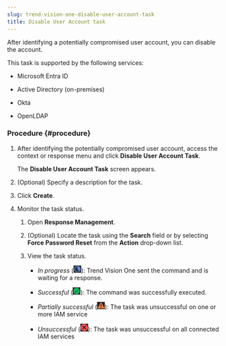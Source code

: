 ```yaml
---
slug: trend-vision-one-disable-user-account-task
title: Disable User Account task
---
```


After identifying a potentially compromised user account, you can disable the account.

This task is supported by the following services:

- Microsoft Entra ID

- Active Directory (on-premises)

- Okta

- OpenLDAP

### Procedure {#procedure}

1.  After identifying the potentially compromised user account, access the context or response menu and click **Disable User Account Task**.

    The **Disable User Account Task** screen appears.

2.  (Optional) Specify a description for the task.

3.  Click **Create**.

4.  Monitor the task status.

    1.  Open **Response Management**.

    2.  (Optional) Locate the task using the **Search** field or by selecting **Force Password Reset** from the **Action** drop-down list.

    3.  View the task status.

        - *In progress* (![](/images/in_progress=GUID-A55897DB-3DEA-4F5C-B7F9-70B3D7FB9EDE=1=en-us=Low.webp)): Trend Vision One sent the command and is waiting for a response.

        - *Successful* (![](/images/successful=GUID-1E31AD86-DE2E-48B5-85F7-7C78A3E8BB11=1=en-us=Low.webp)): The command was successfully executed.

        - *Partially successful* (![](/images/partially_successful_icon=GUID-20230103030733.webp)): The task was unsuccessful on one or more IAM service

        - *Unsuccessful* (![](/images/error=5cc21722-7ceb-480c-b9c2-a47d420cf1cc.webp)): The task was unsuccessful on all connected IAM services
